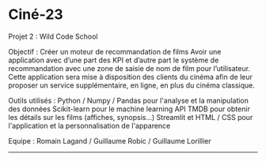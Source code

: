 # Ciné-23

Projet 2 : Wild Code School 

Objectif : Créer un moteur de recommandation de films
Avoir une application avec d’une part des KPI et d’autre part le
système de recommandation avec une zone de saisie de nom de film pour l’utilisateur.
Cette application sera mise à disposition des clients du cinéma afin de leur proposer un
service supplémentaire, en ligne, en plus du cinéma classique.

Outils utilisés : Python / Numpy / Pandas pour l'analyse et la manipulation des données
Scikit-learn pour le machine learning
API TMDB pour obtenir les détails sur les films (affiches, synopsis...)
Streamlit et HTML / CSS pour l'application et la personnalisation de l'apparence

Equipe : Romain Lagand / Guillaume Robic / Guillaume Lorillier

----------------------------------------------------------------------------------------------------------------------------------------


